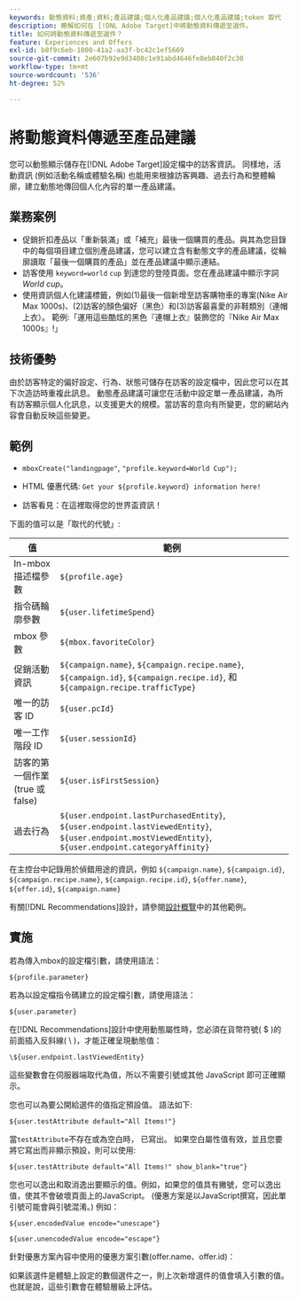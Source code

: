 ```yaml
---
keywords: 動態資料;資產;資料;產品建議;個人化產品建議;個人化產品建議;token 取代
description: 瞭解如何在 [!DNL Adobe Target]中將動態資料傳遞至選件。
title: 如何將動態資料傳遞至選件？
feature: Experiences and Offers
exl-id: b8f9c6eb-1000-41a2-aa3f-bc42c1ef5669
source-git-commit: 2e607b92e9d3408c1e91abd4646fe8eb840f2c30
workflow-type: tm+mt
source-wordcount: '536'
ht-degree: 52%

---
```


# 將動態資料傳遞至產品建議

您可以動態顯示儲存在[!DNL Adobe Target]設定檔中的訪客資訊。 同樣地，活動資訊 (例如活動名稱或體驗名稱) 也能用來根據訪客興趣、過去行為和整體輪廓，建立動態地傳回個人化內容的單一產品建議。

## 業務案例

* 促銷折扣產品以「重新裝滿」或「補充」最後一個購買的產品。與其為您目錄中的每個項目建立個別產品建議，您可以建立含有動態文字的產品建議，從輪廓讀取「最後一個購買的產品」並在產品建議中顯示連結。
* 訪客使用 `keyword=world` `cup` 到達您的登陸頁面。您在產品建議中顯示字詞 *World cup*。
* 使用資訊個人化建議標籤，例如(1)最後一個新增至訪客購物車的專案(Nike Air Max 1000s)、(2)訪客的顏色偏好（黑色）和(3)訪客最喜愛的非鞋類別（連帽上衣）。 範例:「運用這些酷炫的黑色『連帽上衣』裝飾您的『Nike Air Max 1000s』!」

## 技術優勢

由於訪客特定的偏好設定、行為、狀態可儲存在訪客的設定檔中，因此您可以在其下次造訪時重複此訊息。 動態產品建議可讓您在活動中設定單一產品建議，為所有訪客顯示個人化訊息，以支援更大的規模。當訪客的意向有所變更，您的網站內容會自動反映這些變更。

## 範例

* `mboxCreate("landingpage"`, `"profile.keyword=World Cup");`

* HTML 優惠代碼: `Get your ${profile.keyword} information here!`
* 訪客看見：在這裡取得您的世界盃資訊！

下面的值可以是「取代的代號」:

| 值 | 範例 |
|--- |--- |
| In-mbox 描述檔參數 | `${profile.age}` |
| 指令碼輪廓參數 | `${user.lifetimeSpend}` |
| mbox 參數 | `${mbox.favoriteColor}` |
| 促銷活動資訊 | `${campaign.name}`, `${campaign.recipe.name}`, `${campaign.id}`, `${campaign.recipe.id}`, 和 `${campaign.recipe.trafficType}` |
| 唯一的訪客 ID | `${user.pcId}` |
| 唯一工作階段 ID | `${user.sessionId}` |
| 訪客的第一個作業 (true 或 false) | `${user.isFirstSession}` |
| 過去行為 | `${user.endpoint.lastPurchasedEntity}`, `${user.endpoint.lastViewedEntity}`, `${user.endpoint.mostViewedEntity}`, `${user.endpoint.categoryAffinity}` |

在主控台中記錄用於偵錯用途的資訊，例如 `${campaign.name}`, `${campaign.id}`, `${campaign.recipe.name}`, `${campaign.recipe.id}`, `${offer.name}`, `${offer.id}`, `${campaign.name}`

有關[!DNL Recommendations]設計，請參閱[設計概覽](/help/main/c-recommendations/c-design-overview/design-overview.md)中的其他範例。

## 實施

若為傳入mbox的設定檔引數，請使用語法：

`${profile.parameter}`

若為以設定檔指令碼建立的設定檔引數，請使用語法：

`${user.parameter}`

在[!DNL Recommendations]設計中使用動態屬性時，您必須在貨幣符號( $ )的前面插入反斜線( \ )，才能正確呈現動態值：

`\${user.endpoint.lastViewedEntity}`

這些變數會在伺服器端取代為值，所以不需要引號或其他 JavaScript 即可正確顯示。

您也可以為要公開給選件的值指定預設值。 語法如下:

`${user.testAttribute default="All Items!"}`

當`testAttribute`不存在或為空白時， 已寫出。 如果空白屬性值有效，並且您要將它寫出而非顯示預設，則可以使用:

`${user.testAttribute default="All Items!" show_blank="true"}`

您也可以逸出和取消逸出要顯示的值。例如，如果您的值具有撇號，您可以逸出值，使其不會破壞頁面上的JavaScript。 (優惠方案是以JavaScript撰寫，因此單引號可能會與引號混淆。) 例如：

`${user.encodedValue encode="unescape"}`

`${user.unencodedValue encode="escape"}`

針對優惠方案內容中使用的優惠方案引數(offer.name、offer.id)：

如果該選件是體驗上設定的數個選件之一，則上次新增選件的值會填入引數的值。 也就是說，這些引數會在體驗層級上評估。